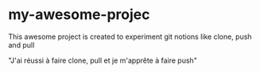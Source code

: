 # my-awesome-projec

This awesome project is created to experiment git notions like clone, push and pull

<section class= "achievements">

"J'ai réussi à faire clone, pull et je m'apprête à faire push"
